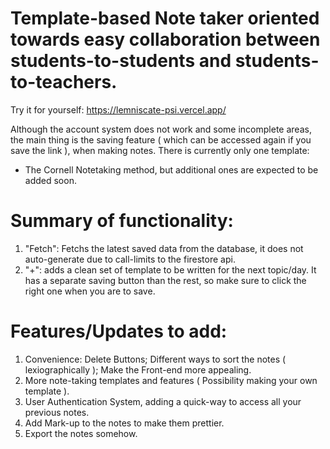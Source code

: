 # Template-based Note taker oriented towards easy collaboration between students-to-students and students-to-teachers.    

Try it for yourself:
https://lemniscate-psi.vercel.app/


Although the account system does not work and some incomplete areas, the main thing is the saving feature ( which can be accessed again if you save the link ), when making notes.
There is currently only one template:  
- The Cornell Notetaking method, but additional ones are expected to be added soon.

# Summary of functionality:

1. "Fetch": Fetchs the latest saved data from the database, it does not auto-generate due to call-limits to the firestore api.
2. "+": adds a clean set of template to be written for the next topic/day.    It has a separate saving button than the rest, so make sure to click the right one when you are to save.


# Features/Updates to add:
1. Convenience: Delete Buttons; Different ways to sort the notes ( lexiographically ); Make the Front-end more appealing.
2. More note-taking templates and features ( Possibility making your own template ).
3. User Authentication System, adding a quick-way to access all your previous notes.
4. Add Mark-up to the notes to make them prettier.
5. Export the notes somehow.

